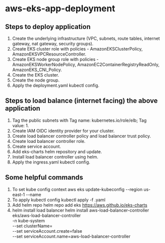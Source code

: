 # aws-eks-app-deployment

## Steps to deploy application

1. Create the underlying infrastructure (VPC, subnets, route tables, internet gateway, nat gateway, security groups).
2. Create EKS cluster role with policies - AmazonEKSClusterPolicy, AmazonEKSVPCResourceController.
3. Create EKS node group role with policies - AmazonEKSWorkerNodePolicy, AmazonEC2ContainerRegistryReadOnly, AmazonEKS_CNI_Policy.
4. Create the EKS cluster.
5. Create the node group.
6. Apply the deployment.yaml kubectl config.

## Steps to load balance (internet facing) the above application

1. Tag the public subnets with Tag name: kubernetes.io/role/elb; Tag value: 1.
2. Create IAM OIDC identity provider for your cluster.
3. Create load balancer controller policy and load balancer trust policy.
4. Create load balancer controller role.
5. Create service account.
6. Add eks-charts helm repository and update.
7. Install load balancer controller using helm.
8. Apply the ingress.yaml kubectl config.

## Some helpful commands

1. To set kube config context
    aws eks update-kubeconfig --region us-east-1 --name <clusterName>
2. To apply kubectl config
    kubectl apply -f <config>.yaml
3. Add helm repo
    helm repo add eks https://aws.github.io/eks-charts
4. helm install load balancer
    helm install aws-load-balancer-controller eks/aws-load-balancer-controller \
  -n kube-system \
  --set clusterName=<clusterName> \
  --set serviceAccount.create=false \
  --set serviceAccount.name=aws-load-balancer-controller








